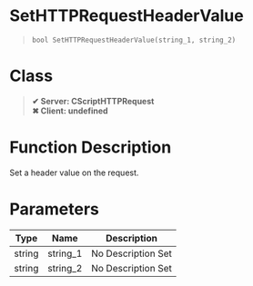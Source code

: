 # SetHTTPRequestHeaderValue
> `bool SetHTTPRequestHeaderValue(string_1, string_2)`
# Class
> __✔ Server: CScriptHTTPRequest__  
> __✖ Client: undefined__  
# Function Description
Set a header value on the request.
# Parameters
Type|Name|Description
--|--|--
string|string_1|No Description Set
string|string_2|No Description Set
